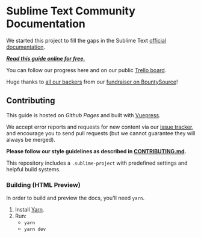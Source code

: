 # Sublime Text Community Documentation

We started this project
to fill the gaps 
in the Sublime Text [official documentation][off-docs].

***[Read this guide online for free.][undocs]***

You can follow our progress here and
on our public [Trello board][trello].

Huge thanks to [all our backers](./BACKERS.md)
from our [fundraiser on BountySource][fundraiser]!


## Contributing

This guide is hosted on _Github Pages_ and
built with [Vuepress](https://vuepress.vuejs.org).

We accept error reports and requests for new content
via our [issue tracker][issues],
and encourage you to send pull requests
(but we cannot guarantee
they will always be merged).

**Please follow our style guidelines
as described in [CONTRIBUTING.md](./CONTRIBUTING.md).**

This repository includes a `.sublime-project`
with predefined settings and helpful build systems.


### Building (HTML Preview)

In order to build and preview the docs,
you'll need `yarn`.

1. Install [Yarn](https://classic.yarnpkg.com/en/docs/install/).
2. Run:
    - `yarn`
    - `yarn dev`


[off-docs]: https://sublimetext.com/docs/3
[undocs]: https://docs.sublimetext.io/
[trello]: https://trello.com/b/ArLlY4X7/sublime-text-unofficial-documentation
[fundraiser]: https://www.bountysource.com/teams/st-undocs/fundraiser

[issues]: https://github.com/sublimetext-io/docs.sublimetext.io/issues
